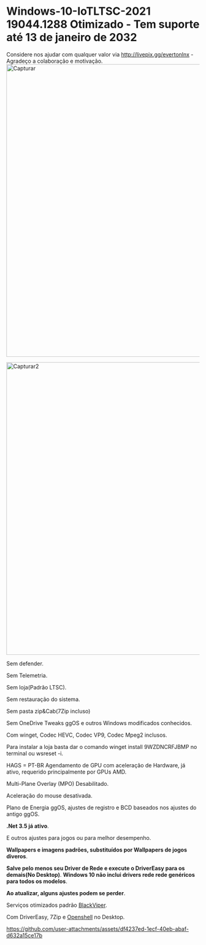# Windows-10-IoTLTSC-2021 19044.1288 Otimizado - Tem suporte até 13 de janeiro de 2032
Considere nos ajudar com qualquer valor via http://livepix.gg/evertonlnx - Agradeço a colaboração e motivação.
<img width="1021" height="762" alt="Capturar" src="https://github.com/user-attachments/assets/02c5427c-3828-4359-864f-80586d533f06" />

<img width="1023" height="762" alt="Capturar2" src="https://github.com/user-attachments/assets/f9b30542-d76a-4094-9769-f6131fd7ff19" />

Sem defender.

Sem Telemetria.

Sem loja(Padrão LTSC).

Sem restauração do sistema.

Sem pasta zip&Cab(7Zip incluso)

Sem OneDrive
Tweaks ggOS e outros Windows modificados conhecidos.

Com winget, Codec HEVC, Codec VP9, Codec Mpeg2 inclusos.

Para instalar a loja basta dar o comando winget install 9WZDNCRFJBMP no terminal ou wsreset -i.

HAGS = PT-BR Agendamento de GPU com aceleração de Hardware, já ativo, requerido principalmente por GPUs AMD.

Multi-Plane Overlay (MPO) Desabilitado.

Aceleração do mouse desativada.

Plano de Energia ggOS, ajustes de registro e BCD baseados nos ajustes do antigo ggOS.

**.Net 3.5 já ativo**.

E outros ajustes para jogos ou para melhor desempenho.

**Wallpapers e imagens padrões, substituídos por Wallpapers de jogos diveros**.

**Salve pelo menos seu Driver de Rede e execute o DriverEasy para os demais(No Desktop)**. **Windows 10 não inclui drivers rede rede genéricos para todos os modelos**.

**Ao atualizar, alguns ajustes podem se perder**.

Serviços otimizados padrão [BlackViper](https://github.com/madbomb122/BlackViperScript).

Com DriverEasy, 7Zip e [Openshell](https://github.com/Open-Shell/Open-Shell-Menu) no Desktop.

https://github.com/user-attachments/assets/df4237ed-1ecf-40eb-abaf-d632a15ce17b

